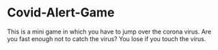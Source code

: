 # Covid-Alert-Game
This is a mini game in which you have to jump over the corona virus. Are you fast enough not to catch the virus? You lose if you touch the virus.
